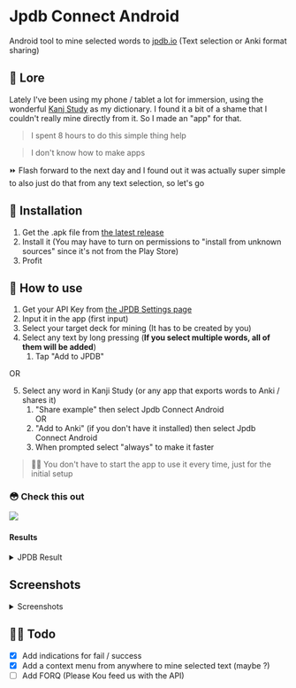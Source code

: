 # Jpdb Connect Android
Android tool to mine selected words to [jpdb.io](https://jpdb.io/) (Text selection or Anki format sharing)

## 🤨 Lore
Lately I've been using my phone / tablet a lot for immersion, using the wonderful [Kanj Study](https://mindtwisted.com/) as my dictionary. I found it a bit of a shame that I couldn't really mine directly from it. So I made an "app" for that.

> I spent 8 hours to do this simple thing help

> I don't know how to make apps

⏩ Flash forward to the next day and I found out it was actually super simple to also just do that from any text selection, so let's go

## 🐉 Installation

1. Get the .apk file from [the latest release](https://github.com/Dorifor/jpdb-connect-android/releases/latest)
2. Install it (You may have to turn on permissions to "install from unknown sources" since it's not from the Play Store)
3. Profit

## 🐤 How to use


1. Get your API Key from [the JPDB Settings page](https://jpdb.io/settings)
2. Input it in the app (first input)
3. Select your target deck for mining (It has to be created by you)
4. Select any text by long pressing (**If you select multiple words, all of them will be added**)  
   1. Tap "Add to JPDB"
 
OR  

5. Select any word in Kanji Study (or any app that exports words to Anki / shares it) 
   1. "Share example" then select Jpdb Connect Android  
      OR
   2. "Add to Anki" (if you don't have it installed) then select Jpdb Connect Android
   3. When prompted select "always" to make it faster
  
> 👨‍💻 You don't have to start the app to use it every time, just for the initial setup

### 😳 Check this out 

<img src="https://github.com/Dorifor/jpdb-connect-android/assets/28139590/cbdaa237-f32b-4918-80de-5e7cedaec6e2" width=400>

#### Results 
<details>
<summary>JPDB Result</summary>

<img src="https://github.com/Dorifor/jpdb-connect-android/assets/28139590/e5ed4a5f-0c1b-4a06-8e12-d780bc28aa83" width=400>
</details>

## Screenshots
<details>
<summary>Screenshots</summary>
   
<img src="https://github.com/Dorifor/jpdb-connect-android/assets/28139590/225518ac-0942-401a-b6bf-ca7711fcc8d8" width=600>
   
<img src="https://github.com/Dorifor/jpdb-connect-android/blob/master/Screenshot_20230917_115926.jpg" width=400>
</details>  

## 🧙‍♂️ Todo  
* [x] Add indications for fail / success
* [x] Add a context menu from anywhere to mine selected text (maybe ?)
* [ ] Add FORQ (Please Kou feed us with the API)
